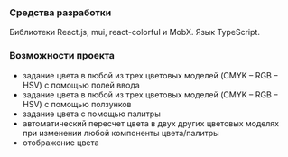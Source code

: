 ### Средства разработки

Библиотеки React.js, mui, react-colorful и MobX. Язык TypeScript.

### Возможности проекта

- задание цвета в любой из трех цветовых моделей (CMYK – RGB – HSV) с помощью полей ввода
- задание цвета в любой из трех цветовых моделей (CMYK – RGB – HSV) с помощью ползунков
- задание цвета с помощью палитры
- автоматический пересчет цвета в двух других цветовых моделях при изменении любой компоненты цвета/палитры
- отображение цвета
